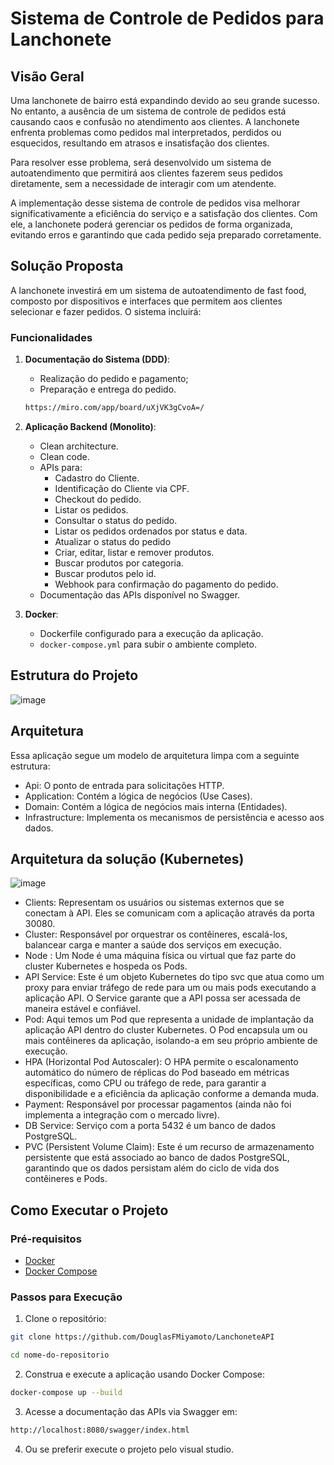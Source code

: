 # Sistema de Controle de Pedidos para Lanchonete

## Visão Geral

Uma lanchonete de bairro está expandindo devido ao seu grande sucesso. No entanto, a ausência de um sistema de controle de pedidos está causando caos e confusão no atendimento aos clientes. A lanchonete enfrenta problemas como pedidos mal interpretados, perdidos ou esquecidos, resultando em atrasos e insatisfação dos clientes. 

Para resolver esse problema, será desenvolvido um sistema de autoatendimento que permitirá aos clientes fazerem seus pedidos diretamente, sem a necessidade de interagir com um atendente.

A implementação desse sistema de controle de pedidos visa melhorar significativamente a eficiência do serviço e a satisfação dos clientes. Com ele, a lanchonete poderá gerenciar os pedidos de forma organizada, evitando erros e garantindo que cada pedido seja preparado corretamente.

## Solução Proposta

A lanchonete investirá em um sistema de autoatendimento de fast food, composto por dispositivos e interfaces que permitem aos clientes selecionar e fazer pedidos. O sistema incluirá:

### Funcionalidades

1. **Documentação do Sistema (DDD)**:
    - Realização do pedido e pagamento;
    - Preparação e entrega do pedido.
    ```bash
    https://miro.com/app/board/uXjVK3gCvoA=/
    ```

2. **Aplicação Backend (Monolito)**:
    - Clean architecture.
    - Clean code.
    - APIs para:
        - Cadastro do Cliente.
        - Identificação do Cliente via CPF.
        - Checkout do pedido.
        - Listar os pedidos.
        - Consultar o status do pedido.
        - Listar os pedidos ordenados por status e data.
        - Atualizar o status do pedido
        - Criar, editar, listar e remover produtos.
        - Buscar produtos por categoria.
        - Buscar produtos pelo id.
        - Webhook para confirmação do pagamento do pedido.
    - Documentação das APIs disponível no Swagger.

3. **Docker**:
    - Dockerfile configurado para a execução da aplicação.
    - `docker-compose.yml` para subir o ambiente completo.

## Estrutura do Projeto
![image](https://github.com/user-attachments/assets/a4a7e2ec-bebb-4938-aa3d-013733e6313b)

## Arquitetura
Essa aplicação segue um modelo de arquitetura limpa com a seguinte estrutura:
- Api: O ponto de entrada para solicitações HTTP.
- Application: Contém a lógica de negócios (Use Cases).
- Domain: Contém a lógica de negócios mais interna (Entidades).
- Infrastructure: Implementa os mecanismos de persistência e acesso aos dados.

## Arquitetura da solução (Kubernetes)
![image](https://github.com/user-attachments/assets/c7da6148-26ae-4b75-a9cd-1c36d1727bd1)

- Clients: Representam os usuários ou sistemas externos que se conectam à API. Eles se comunicam com a aplicação através da porta 30080.
- Cluster: Responsável por orquestrar os contêineres, escalá-los, balancear carga e manter a saúde dos serviços em execução.
- Node : Um Node é uma máquina física ou virtual que faz parte do cluster Kubernetes e hospeda os Pods.
- API Service: Este é um objeto Kubernetes do tipo svc que atua como um proxy para enviar tráfego de rede para um ou mais pods executando a aplicação API. O Service garante que a API possa ser acessada de maneira estável e confiável.
- Pod: Aqui temos um Pod que representa a unidade de implantação da aplicação API dentro do cluster Kubernetes. O Pod encapsula um ou mais contêineres da aplicação, isolando-a em seu próprio ambiente de execução.
- HPA (Horizontal Pod Autoscaler): O HPA permite o escalonamento automático do número de réplicas do Pod baseado em métricas específicas, como CPU ou tráfego de rede, para garantir a disponibilidade e a eficiência da aplicação conforme a demanda muda.
- Payment: Responsável por processar pagamentos (ainda não foi implementa a integração com o mercado livre).
- DB Service: Serviço com a porta 5432 é um banco de dados PostgreSQL.
- PVC (Persistent Volume Claim): Este é um recurso de armazenamento persistente que está associado ao banco de dados PostgreSQL, garantindo que os dados persistam além do ciclo de vida dos contêineres e Pods.


## Como Executar o Projeto

### Pré-requisitos

- [Docker](https://www.docker.com/)
- [Docker Compose](https://docs.docker.com/compose/)

### Passos para Execução

1. Clone o repositório:

```bash
git clone https://github.com/DouglasFMiyamoto/LanchoneteAPI
```
```bash
cd nome-do-repositorio
```
2. Construa e execute a aplicação usando Docker Compose:
```bash
docker-compose up --build
```
3. Acesse a documentação das APIs via Swagger em:
```bash
http://localhost:8080/swagger/index.html
```
4. Ou se preferir execute o projeto pelo visual studio.

